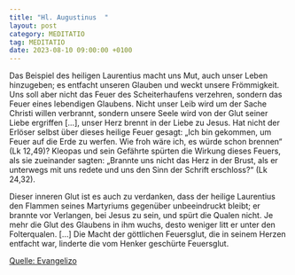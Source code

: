 ```yaml
---
title: "Hl. Augustinus  "
layout: post
category: MEDITATIO
tag: MEDITATIO
date: 2023-08-10 09:00:00 +0100
---
```

Das Beispiel des heiligen Laurentius macht uns Mut, auch unser Leben hinzugeben; es entfacht unseren Glauben und weckt unsere Frömmigkeit. Uns soll aber nicht das Feuer des Scheiterhaufens verzehren, sondern das Feuer eines lebendigen Glaubens. Nicht unser Leib wird um der Sache Christi willen verbrannt, sondern unsere Seele wird von der Glut seiner Liebe ergriffen […], unser Herz brennt in der Liebe zu Jesus.<!--more--> Hat nicht der Erlöser selbst über dieses heilige Feuer gesagt: „Ich bin gekommen, um Feuer auf die Erde zu werfen. Wie froh wäre ich, es würde schon brennen“ (Lk 12,49)? Kleopas und sein Gefährte spürten die Wirkung dieses Feuers, als sie zueinander sagten: „Brannte uns nicht das Herz in der Brust, als er unterwegs mit uns redete und uns den Sinn der Schrift erschloss?“ (Lk 24,32).

Dieser inneren Glut ist es auch zu verdanken, dass der heilige Laurentius den Flammen seines Martyriums gegenüber unbeeindruckt bleibt; er brannte vor Verlangen, bei Jesus zu sein, und spürt die Qualen nicht. Je mehr die Glut des Glaubens in ihm wuchs, desto weniger litt er unter den Folterqualen. […] Die Macht der göttlichen Feuersglut, die in seinem Herzen entfacht war, linderte die vom Henker geschürte Feuersglut.


[Quelle: Evangelizo](https://evangeliumtagfuertag.org/DE/gospel)